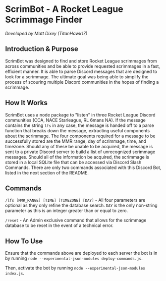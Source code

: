 # ScrimBot - A Rocket League Scrimmage Finder
_Developed by Matt Dixey (TitanHawk17)_

## Introduction & Purpose
ScrimBot was designed to find and store Rocket League scrimmages from across communities and be able to provide requested scrimmages in a fast, efficient manner. It is able to parse Discord messages that are designed to look for a scrimmage. The ultimate goal was being able to simplify the process of scouring multiple Discord communities in the hopes of finding a scrimmage. 

## How It Works
ScrimBot uses a node package to "listen" in three Rocket League Discord communities (CCA, NACE Starleague, RL 6mans NA). If the message contains the string `lfs` in any case, the message is handed off to a parse function that breaks down the message, extracting useful components about the scrimmage. The four components required for a message to be successfully stored are the MMR range, day of scrimmage, time, and timezone. Should any of these be unable to be acquired, the message is sent to a private Discord server to build a list of unrecognized scrimmage messages. Should all of the information be acquired, the scrimmage is stored in a local SQLite file that can be accessed via Discord Slash Commands. There are only two commands associated with this Discord Bot, listed in the next section of the README. 

## Commands
`/lfs [MMR_RANGE] [TIME] [TIMEZONE] [DAY]` - All four parameters are optional as they only refine the database search. `DAY` is the only non-string parameter as this is an integer greater than or equal to zero. 

`/reset` - An Admin exclusive command that allows for the scrimmage database to be reset in the event of a technical error.

## How To Use
Ensure that the commands above are deployed to each server the bot is in by running `node --experimental-json-modules deploy-commands.js`.

Then, activate the bot by running `node --experimental-json-modules index.js`.
